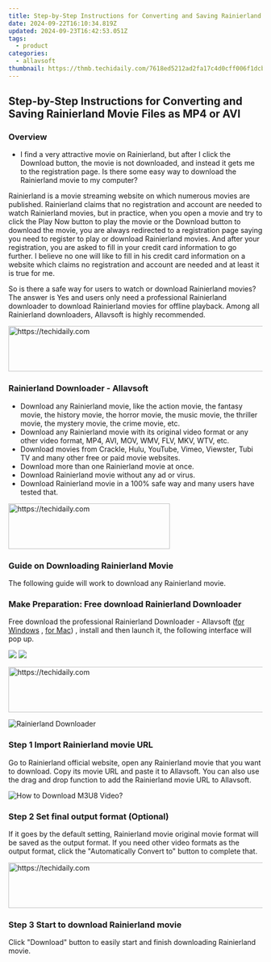 ```yaml
---
title: Step-by-Step Instructions for Converting and Saving Rainierland Movie Files as MP4 or AVI
date: 2024-09-22T16:10:34.819Z
updated: 2024-09-23T16:42:53.051Z
tags:
  - product
categories:
  - allavsoft
thumbnail: https://thmb.techidaily.com/7618ed5212ad2fa17c4d0cff006f1dcb4d7c52766a583e2029f0351c0b405229.jpg
---
```


## Step-by-Step Instructions for Converting and Saving Rainierland Movie Files as MP4 or AVI

### Overview

* I find a very attractive movie on Rainierland, but after I click the Download button, the movie is not downloaded, and instead it gets me to the registration page. Is there some easy way to download the Rainierland movie to my computer?

Rainierland is a movie streaming website on which numerous movies are published. Rainierland claims that no registration and account are needed to watch Rainierland movies, but in practice, when you open a movie and try to click the Play Now button to play the movie or the Download button to download the movie, you are always redirected to a registration page saying you need to register to play or download Rainierland movies. And after your registration, you are asked to fill in your credit card information to go further. I believe no one will like to fill in his credit card information on a website which claims no registration and account are needed and at least it is true for me.

So is there a safe way for users to watch or download Rainierland movies? The answer is Yes and users only need a professional Rainierland downloader to download Rainierland movies for offline playback. Among all Rainierland downloaders, Allavsoft is highly recommended.

<!-- affiliate ads begin -->
<a href="https://appsumo.8odi.net/c/5597632/2037318/7443" target="_top" id="2037318">
  <img src="//a.impactradius-go.com/display-ad/7443-2037318" border="0" alt="https://techidaily.com" width="728" height="90"/>
</a>
<img height="0" width="0" src="https://appsumo.8odi.net/i/5597632/2037318/7443" style="position:absolute;visibility:hidden;" border="0" />
<!-- affiliate ads end -->

### Rainierland Downloader - Allavsoft

* Download any Rainierland movie, like the action movie, the fantasy movie, the history movie, the horror movie, the music movie, the thriller movie, the mystery movie, the crime movie, etc.
* Download any Rainierland movie with its original video format or any other video format, MP4, AVI, MOV, WMV, FLV, MKV, WTV, etc.
* Download movies from Crackle, Hulu, YouTube, Vimeo, Viewster, Tubi TV and many other free or paid movie websites.
* Download more than one Rainierland movie at once.
* Download Rainierland movie without any ad or virus.
* Download Rainierland movie in a 100% safe way and many users have tested that.

<!-- affiliate ads begin -->
<a href="https://wigfever.sjv.io/c/5597632/2014853/22899" target="_top" id="2014853">
  <img src="//a.impactradius-go.com/display-ad/22899-2014853" border="0" alt="https://techidaily.com" width="320" height="90"/>
</a>
<img height="0" width="0" src="https://wigfever.sjv.io/i/5597632/2014853/22899" style="position:absolute;visibility:hidden;" border="0" />
<!-- affiliate ads end -->

### Guide on Downloading Rainierland Movie

The following guide will work to download any Rainierland movie.

### Make Preparation: Free download Rainierland Downloader

Free download the professional Rainierland Downloader - Allavsoft ([for Windows](https://tools.techidaily.com/allavsoft/products/) , [for Mac](https://tools.techidaily.com/allavsoft/products/)) , install and then launch it, the following interface will pop up.

[![](https://www.allavsoft.com/how-to/../images/how-to/free-download-win.jpg)](https://tools.techidaily.com/allavsoft/products/) [![](https://www.allavsoft.com/how-to/../images/how-to/free-download-mac.jpg)](https://tools.techidaily.com/allavsoft/products/)

<!-- affiliate ads begin -->
<a href="https://ephamedtechinc.pxf.io/c/5597632/2139322/26400" target="_top" id="2139322">
  <img src="//a.impactradius-go.com/display-ad/26400-2139322" border="0" alt="https://techidaily.com" width="728" height="90"/>
</a>
<img height="0" width="0" src="https://ephamedtechinc.pxf.io/i/5597632/2139322/26400" style="position:absolute;visibility:hidden;" border="0" />
<!-- affiliate ads end -->

![Rainierland Downloader](https://www.allavsoft.com/how-to/../images/allavsoft/screen-shot-600.jpg)

### Step 1 Import Rainierland movie URL

Go to Rainierland official website, open any Rainierland movie that you want to download. Copy its movie URL and paste it to Allavsoft. You can also use the drag and drop function to add the Rainierland movie URL to Allavsoft.

![How to Download M3U8 Video?](https://www.allavsoft.com/how-to/../images/how-to/download-rtmp-video/download-rtmp-video.jpg)

### Step 2 Set final output format (Optional)

If it goes by the default setting, Rainierland movie original movie format will be saved as the output format. If you need other video formats as the output format, click the "Automatically Convert to" button to complete that.

<!-- affiliate ads begin -->
<a href="https://ephamedtechinc.pxf.io/c/5597632/2137227/26400" target="_top" id="2137227">
  <img src="//a.impactradius-go.com/display-ad/26400-2137227" border="0" alt="https://techidaily.com" width="728" height="90"/>
</a>
<img height="0" width="0" src="https://ephamedtechinc.pxf.io/i/5597632/2137227/26400" style="position:absolute;visibility:hidden;" border="0" />
<!-- affiliate ads end -->

### Step 3 Start to download Rainierland movie

Click "Download" button to easily start and finish downloading Rainierland movie.

<ins class="adsbygoogle"
     style="display:block"
     data-ad-format="autorelaxed"
     data-ad-client="ca-pub-7571918770474297"
     data-ad-slot="1223367746"></ins>

<ins class="adsbygoogle"
     style="display:block"
     data-ad-client="ca-pub-7571918770474297"
     data-ad-slot="8358498916"
     data-ad-format="auto"
     data-full-width-responsive="true"></ins>



